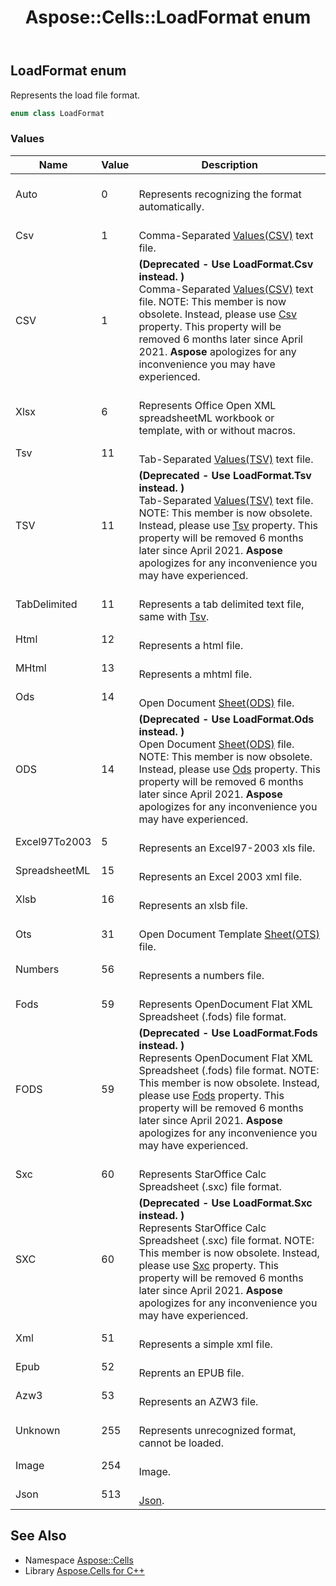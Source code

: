 ﻿---
title: Aspose::Cells::LoadFormat enum
linktitle: LoadFormat
second_title: Aspose.Cells for C++ API Reference
description: 'Aspose::Cells::LoadFormat enum. Represents the load file format in C++.'
type: docs
weight: 22300
url: /cpp/aspose.cells/loadformat/
---
## LoadFormat enum


Represents the load file format.

```cpp
enum class LoadFormat
```

### Values

| Name | Value | Description |
| --- | --- | --- |
| Auto | 0 | <br>Represents recognizing the format automatically. |
| Csv | 1 | <br>Comma-Separated [Values(CSV)](../autofilltype/) text file. |
| CSV | 1 |  **(Deprecated - Use LoadFormat.Csv instead. )** <br>Comma-Separated [Values(CSV)](../autofilltype/) text file. NOTE: This member is now obsolete. Instead, please use [Csv](../fileformattype/) property. This property will be removed 6 months later since April 2021. **Aspose** apologizes for any inconvenience you may have experienced. |
| Xlsx | 6 | <br>Represents Office Open XML spreadsheetML workbook or template, with or without macros. |
| Tsv | 11 | <br>Tab-Separated [Values(TSV)](../autofilltype/) text file. |
| TSV | 11 |  **(Deprecated - Use LoadFormat.Tsv instead. )** <br>Tab-Separated [Values(TSV)](../autofilltype/) text file. NOTE: This member is now obsolete. Instead, please use [Tsv](../fileformattype/) property. This property will be removed 6 months later since April 2021. **Aspose** apologizes for any inconvenience you may have experienced. |
| TabDelimited | 11 | <br>Represents a tab delimited text file, same with [Tsv](../fileformattype/). |
| Html | 12 | <br>Represents a html file. |
| MHtml | 13 | <br>Represents a mhtml file. |
| Ods | 14 | <br>Open Document [Sheet(ODS)](../../aspose.cells.pivot/pivottablesourcetype/) file. |
| ODS | 14 |  **(Deprecated - Use LoadFormat.Ods instead. )** <br>Open Document [Sheet(ODS)](../../aspose.cells.pivot/pivottablesourcetype/) file. NOTE: This member is now obsolete. Instead, please use [Ods](../../aspose.cells.ods/) property. This property will be removed 6 months later since April 2021. **Aspose** apologizes for any inconvenience you may have experienced. |
| Excel97To2003 | 5 | <br>Represents an Excel97-2003 xls file. |
| SpreadsheetML | 15 | <br>Represents an Excel 2003 xml file. |
| Xlsb | 16 | <br>Represents an xlsb file. |
| Ots | 31 | <br>Open Document Template [Sheet(OTS)](../../aspose.cells.pivot/pivottablesourcetype/) file. |
| Numbers | 56 | <br>Represents a numbers file. |
| Fods | 59 | <br>Represents OpenDocument Flat XML Spreadsheet (.fods) file format. |
| FODS | 59 |  **(Deprecated - Use LoadFormat.Fods instead. )** <br>Represents OpenDocument Flat XML Spreadsheet (.fods) file format. NOTE: This member is now obsolete. Instead, please use [Fods](../fileformattype/) property. This property will be removed 6 months later since April 2021. **Aspose** apologizes for any inconvenience you may have experienced. |
| Sxc | 60 | <br>Represents StarOffice Calc Spreadsheet (.sxc) file format. |
| SXC | 60 |  **(Deprecated - Use LoadFormat.Sxc instead. )** <br>Represents StarOffice Calc Spreadsheet (.sxc) file format. NOTE: This member is now obsolete. Instead, please use [Sxc](../fileformattype/) property. This property will be removed 6 months later since April 2021. **Aspose** apologizes for any inconvenience you may have experienced. |
| Xml | 51 | <br>Represents a simple xml file. |
| Epub | 52 | <br>Reprents an EPUB file. |
| Azw3 | 53 | <br>Represents an AZW3 file. |
| Unknown | 255 | <br>Represents unrecognized format, cannot be loaded. |
| Image | 254 | <br>Image. |
| Json | 513 | <br>[Json](../../aspose.cells.json/). |

## See Also

* Namespace [Aspose::Cells](../)
* Library [Aspose.Cells for C++](../../)

